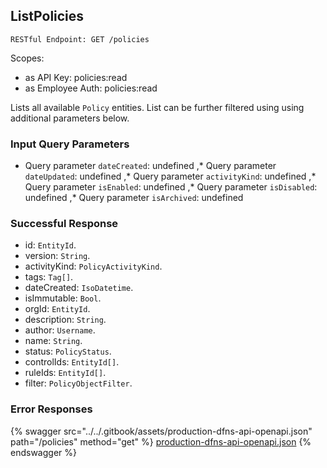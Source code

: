 
## ListPolicies
`RESTful Endpoint: GET /policies`

Scopes:
 * as API Key: policies:read
 * as Employee Auth: policies:read

Lists all available `Policy` entities. List can be further filtered using using additional parameters below.


### Input Query Parameters
* Query parameter `dateCreated`: undefined ,* Query parameter `dateUpdated`: undefined ,* Query parameter `activityKind`: undefined ,* Query parameter `isEnabled`: undefined ,* Query parameter `isDisabled`: undefined ,* Query parameter `isArchived`: undefined  
  

### Successful Response
* id: `EntityId`. 
* version: `String`. 
* activityKind: `PolicyActivityKind`. 
* tags: `Tag[]`. 
* dateCreated: `IsoDatetime`. 
* isImmutable: `Bool`. 
* orgId: `EntityId`. 
* description: `String`. 
* author: `Username`. 
* name: `String`. 
* status: `PolicyStatus`. 
* controlIds: `EntityId[]`. 
* ruleIds: `EntityId[]`. 
* filter: `PolicyObjectFilter`. 

### Error Responses


{% swagger src="../../.gitbook/assets/production-dfns-api-openapi.json" path="/policies" method="get" %}
[production-dfns-api-openapi.json](../../.gitbook/assets/production-dfns-api-openapi.json)
{% endswagger %}
